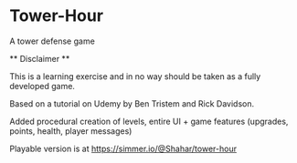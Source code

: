 # Tower-Hour
 A tower defense game

 ** Disclaimer **

This is a learning exercise and in no way should be taken as a fully developed game.

Based on a tutorial on Udemy by Ben Tristem and Rick Davidson.

Added procedural creation of levels, entire UI + game features (upgrades, points, health, player messages)

Playable version is at https://simmer.io/@Shahar/tower-hour
